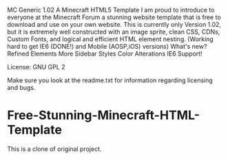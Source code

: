 MC Generic 1.02
A Minecraft HTML5 Template
I am proud to introduce to everyone at the Minecraft Forum a stunning website template that is free to download and use on your own website. This is currently only Version 1.02, but it is extremely well constructed with an image sprite, clean CSS, CDNs, Custom Fonts, and logical and efficient HTML element nesting.
(Working hard to get IE6 (DONE!) and Mobile (AOSP,iOS) versions)
What's new?
Refined Elements
More Sidebar Styles
Color Alterations
IE6 Support!

License: GNU GPL 2



Make sure you look at the readme.txt for information regarding licensing and bugs.

# Free-Stunning-Minecraft-HTML-Template
This is a clone of original project.
